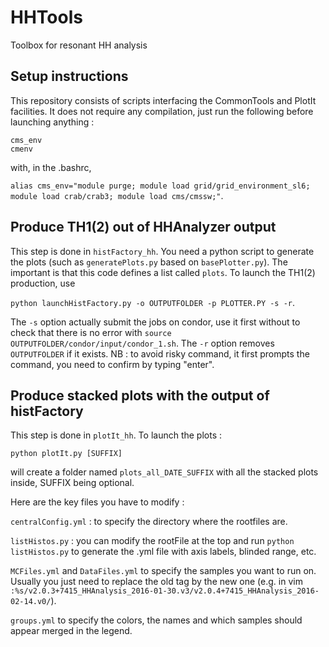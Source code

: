 # HHTools
Toolbox for resonant HH analysis

## Setup instructions
This repository consists of scripts interfacing the CommonTools and PlotIt facilities. It does not require any compilation, just run the following before launching anything :
```
cms_env
cmenv
```
with, in the .bashrc,

`alias cms_env="module purge; module load grid/grid_environment_sl6; module load crab/crab3; module load cms/cmssw;"`.

## Produce TH1(2) out of HHAnalyzer output

This step is done in ```histFactory_hh```. You need a python script to generate the plots (such as ```generatePlots.py``` based on ```basePlotter.py```). The important is that this code defines a list called ```plots```. To launch the TH1(2) production, use

```python launchHistFactory.py -o OUTPUTFOLDER -p PLOTTER.PY -s -r```. 

The ```-s``` option actually submit the jobs on condor, use it first without to check that there is no error with ```source OUTPUTFOLDER/condor/input/condor_1.sh```. The ```-r``` option removes ```OUTPUTFOLDER``` if it exists. NB : to avoid risky command, it first prompts the command, you need to confirm by typing "enter".
 
## Produce stacked plots with the output of histFactory
 
This step is done in ```plotIt_hh```. To launch the plots : 

`python plotIt.py [SUFFIX]`

will create a folder named `plots_all_DATE_SUFFIX` with all the stacked plots inside, SUFFIX being optional.

Here are the key files you have to modify : 

`centralConfig.yml` : to specify the directory where the rootfiles are.

`listHistos.py` : you can modify the rootFile at the top and run `python listHistos.py` to generate the .yml file with axis labels, blinded range, etc.

`MCFiles.yml` and `DataFiles.yml` to specify the samples you want to run on. Usually you just need to replace the old tag by the new one (e.g. in  vim `:%s/v2.0.3+7415_HHAnalysis_2016-01-30.v3/v2.0.4+7415_HHAnalysis_2016-02-14.v0/`).

`groups.yml` to specify the colors, the names and which samples should appear merged in the legend.
